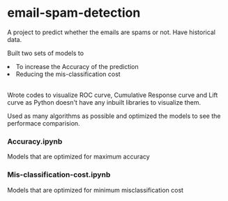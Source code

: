 # email-spam-detection
A project to predict whether the emails are spams or not. Have historical data.

Built two sets of models to
<li>To increase the Accuracy of the prediction</li>
<li>Reducing the mis-classification cost</li><br>
<p>Wrote codes to visualize ROC curve, Cumulative Response curve and Lift curve as Python doesn't have any inbuilt libraries to visualize them.</p>

Used as many algorithms as possible and optimized the models to see the performace comparision.

### Accuracy.ipynb
Models that are optimized for maximum accuracy

### Mis-classification-cost.ipynb
Models that are optimized for minimum misclassification cost
